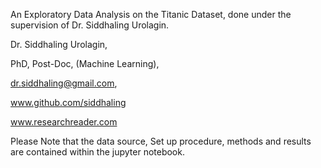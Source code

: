 An Exploratory Data Analysis on the Titanic Dataset, done under the supervision of Dr. Siddhaling Urolagin.

Dr. Siddhaling Urolagin,

PhD, Post-Doc, (Machine Learning),

dr.siddhaling@gmail.com,

www.github.com/siddhaling

www.researchreader.com

Please Note that the data source, Set up procedure, methods and results are contained within the jupyter notebook.
